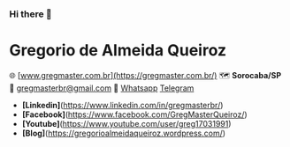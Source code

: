 ### Hi there 👋

# Gregorio de Almeida Queiroz  
🌐 [www.gregmaster.com.br](https://gregmaster.com.br/) 🗺️ **Sorocaba/SP**  📧 gregmasterbr@gmail.com  📲 [Whatsapp](http://wa.me/5515981057742) [Telegram](https://t.me/GregMasterBr)

* **[Linkedin]**(https://www.linkedin.com/in/gregmasterbr/) 
* **[Facebook]**(https://www.facebook.com/GregMasterQueiroz/) 
* **[Youtube]**(https://www.youtube.com/user/greg17031991) 
* **[Blog]**(https://gregorioalmeidaqueiroz.wordpress.com/)  
<!--
**GregMasterBr/gregmasterbr** is a ✨ _special_ ✨ repository because its `README.md` (this file) appears on your GitHub profile.

Here are some ideas to get you started:

- 🔭 I’m currently working on ...
- 🌱 I’m currently learning ...
- 👯 I’m looking to collaborate on ...
- 🤔 I’m looking for help with ...
- 💬 Ask me about ...
- 📫 How to reach me: ...
- 😄 Pronouns: ...
- ⚡ Fun fact: ...
-->
